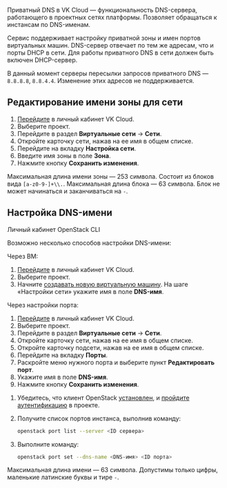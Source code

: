 Приватный DNS в VK Cloud — функциональность DNS-сервера, работающего в проектных сетях платформы. Позволяет обращаться к инстансам по DNS-именам.

Сервис поддерживает настройку приватной зоны и имен портов виртуальных машин. DNS-сервер отвечает по тем же адресам, что и порты DHCP в сети. Для работы приватного DNS в сети должен быть включен DHCP-сервер.

<warn>

В данный момент серверы пересылки запросов приватного DNS — `8.8.8.8`, `8.8.4.4`. Изменение этих адресов не поддерживается.

</warn>

## Редактирование имени зоны для сети

1. [Перейдите](https://msk.cloud.vk.com/app/) в личный кабинет VK Cloud.
1. Выберите проект.
1. Перейдите в раздел **Виртуальные сети** → **Сети**.
1. Откройте карточку сети, нажав на ее имя в общем списке.
1. Перейдите на вкладку **Настройка сети**.
1. Введите имя зоны в поле **Зона**.
1. Нажмите кнопку **Сохранить изменения**.

<warn>

Максимальная длина имени зоны — 253 символа. Состоит из блоков вида `[a-z0-9-]+\\.`. Максимальная длина блока — 63 символа. Блок не может начинаться и заканчиваться на `-`.

</warn>

## Настройка DNS-имени

<tabs>
<tablist>
<tab>Личный кабинет</tab>
<tab>OpenStack CLI</tab>
</tablist>
<tabpanel>

Возможно несколько способов настройки DNS-имени:

Через ВМ:

1. [Перейдите](https://msk.cloud.vk.com/app/) в личный кабинет VK Cloud.
1. Выберите проект.
1. Начните [создавать новую виртуальную машину](/ru/computing/iaas/service-management/vm/vm-create). На шаге «Настройки сети» укажите имя в поле **DNS-имя**.

Через настройки порта:

1. [Перейдите](https://msk.cloud.vk.com/app/) в личный кабинет VK Cloud.
1. Выберите проект.
1. Перейдите в раздел **Виртуальные сети** → **Сети**.
1. Откройте карточку сети, нажав на ее имя в общем списке.
1. Откройте карточку подсети, нажав на ее имя в общем списке.
1. Перейдите на вкладку **Порты**.
1. Раскройте меню нужного порта и выберите пункт **Редактировать порт**.
1. Укажите имя в поле **DNS-имя**.
1. Нажмите кнопку **Сохранить изменения**.

</tabpanel>
<tabpanel>

1. Убедитесь, что клиент OpenStack [установлен](/ru/tools-for-using-services/cli/openstack-cli#1_ustanovite_klient_openstack), и [пройдите аутентификацию](/ru/tools-for-using-services/cli/openstack-cli#3_proydite_autentifikaciyu) в проекте.

1. Получите список портов инстанса, выполнив команду:

   ```bash
   openstack port list --server <ID сервера>
   ```

1. Выполните команду:

   ```bash
   openstack port set --dns-name <DNS-имя> <ID порта>
   ```

</tabpanel>
</tabs>

<warn>

Максимальная длина имени — 63 символа. Допустимы только цифры, маленькие латинские буквы и тире `-`.

</warn>
